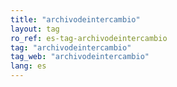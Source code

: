 ```yaml
---
title: "archivodeintercambio"
layout: tag
ro_ref: es-tag-archivodeintercambio
tag: "archivodeintercambio"
tag_web: "archivodeintercambio"
lang: es
---
```

